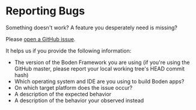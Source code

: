 # Reporting Bugs

Something doesn't work? A feature you desperately need is missing?

Please [open a GitHub issue](https://github.com/AshampooSystems/boden/issues/new).

It helps us if you provide the following information:

* The version of the Boden Framework you are using (if you're using the GitHub master, please report your local working tree's HEAD commit hash)
* Which operating system and IDE are you using to build Boden apps?
* On which target platform does the issue occur?
* A description of the expected behavior
* A description of the behavior your observed instead